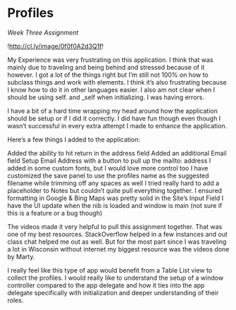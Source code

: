 Profiles
=========

_Week Three Assignment_

!http://cl.ly/image/0f0f0A2d3Q1f!

My Experience was very frustrating on this application. I think that was mainly due to traveling and being behind and stressed because of it however. I got a lot of the things right but I’m still not 100% on how to subclass things and work with elements. I think it’s also frustrating because I know how to do it in other languages easier. I also am not clear when I should be using self. and _self when initializing. I was having errors. 

I have a bit of a hard time wrapping my head around how the application should be setup or if I did it correctly. I did have fun though even though I wasn’t successful in every extra attempt I made to enhance the application.

Here’s a few things I added to the application:

Added the ability to hit return in the address field
Added an additional Email field
Setup Email Address with a button to pull up the mailto: address
I added in some custom fonts, but I would love more control too
I have customized the save panel to use the profiles name as the suggested filename while trimming off any spaces as well
I tried really hard to add a placeholder to Notes but couldn’t quite pull everything together.
I ensured formatting in Google & Bing Maps was pretty solid in the Site’s Input Field
I have the UI update when the nib is loaded and window is main (not sure if this is a feature or a bug though)

The videos made it very helpful to pull this assignment together. That was one of my best resources. StackOverflow helped in a few instances and out class chat helped me out as well. But for the most part since I was traveling a lot in Wisconsin without internet my biggest resource was the videos done by Marty.

I really feel like this type of app would benefit from a Table List view to collect the profiles.  I would really like to understand the setup of a window controller compared to the app delegate and how it ties into the app delegate specifically with initialization and deeper understanding of their roles.